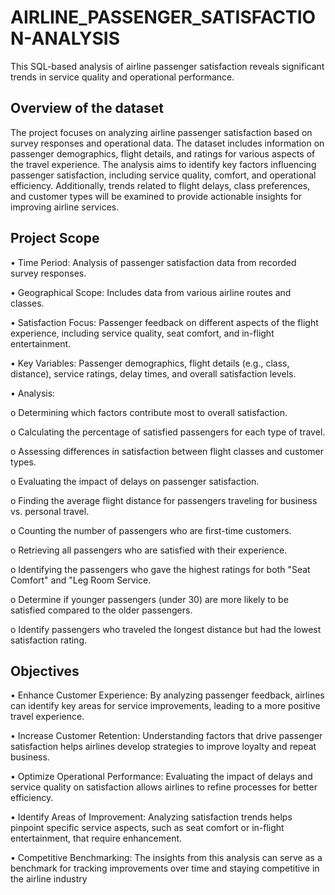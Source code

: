 # AIRLINE_PASSENGER_SATISFACTION-ANALYSIS
This SQL-based analysis of airline passenger satisfaction reveals significant trends in service quality and operational performance.

## Overview of the dataset
The project focuses on analyzing airline passenger satisfaction based on survey responses and operational data. The dataset includes information on passenger demographics, flight details, and ratings for various aspects of the travel experience. The analysis aims to identify key factors influencing passenger satisfaction, including service quality, comfort, and operational efficiency. Additionally, trends related to flight delays, class preferences, and customer types will be examined to provide actionable insights for improving airline services.

## Project Scope
•	Time Period: Analysis of passenger satisfaction data from recorded survey responses.

•	Geographical Scope: Includes data from various airline routes and classes.

•	Satisfaction Focus: Passenger feedback on different aspects of the flight experience, including service quality, seat comfort, and in-flight entertainment.

•	Key Variables: Passenger demographics, flight details (e.g., class, distance), service ratings, delay times, and overall satisfaction levels.

•	Analysis:

o	Determining which factors contribute most to overall satisfaction.

o	Calculating the percentage of satisfied passengers for each type of travel.

o	Assessing differences in satisfaction between flight classes and customer types.

o	Evaluating the impact of delays on passenger satisfaction.

o	Finding the average flight distance for passengers traveling for business vs. personal travel.

o	Counting the number of passengers who are first-time customers.

o	Retrieving all passengers who are satisfied with their experience.

o	Identifying the  passengers who gave the highest ratings for both "Seat Comfort" and "Leg Room Service.

o	Determine if younger passengers (under 30) are more likely to be satisfied compared to the older passengers.

o	Identify passengers who traveled the longest distance but had the lowest satisfaction rating.

## Objectives
•	Enhance Customer Experience: By analyzing passenger feedback, airlines can identify key areas for service improvements, leading to a more positive travel experience.

•	Increase Customer Retention: Understanding factors that drive passenger satisfaction helps airlines develop strategies to improve loyalty and repeat business.



•	Optimize Operational Performance: Evaluating the impact of delays and service quality on satisfaction allows airlines to refine processes for better efficiency.

•	Identify Areas of Improvement: Analyzing satisfaction trends helps pinpoint specific service aspects, such as seat comfort or in-flight entertainment, that require enhancement.

•	Competitive Benchmarking: The insights from this analysis can serve as a benchmark for tracking improvements over time and staying competitive in the airline industry



